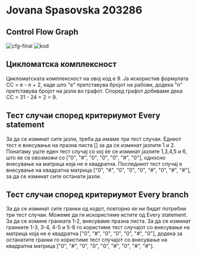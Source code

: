 # Jovana Spasovska 203286

## Control Flow Graph
![cfg-final](https://user-images.githubusercontent.com/100207058/171943237-7596f52b-771c-4dc7-9373-aa5c055e716b.png)
![kod](https://user-images.githubusercontent.com/100207058/171943328-1ab5579e-a702-485b-84f8-79f26a2b1429.png)

## Цикломатска комплексност

Цикломатската комплексност на овој код е 9. Ја искористив формулата CC = e - n + 2, каде што "e" претставува бројот на рабови, додека "n" претставува бројот на јазли во графот. Според графот добиваме дека CC = 31 - 24 + 2 = 9.

## Тест случаи според критериумот Every statement

За да се изминат сите јазли, треба да имаме три тест случаи. Едниот тест е внесување на празна листа [] за да се изминат јазлите 1 и 2. Понатаму уште еден тест случај со кој ќе се изминат јазлите 1,3,4,5 и 6, што ќе се овозможи со ["0", "#", "0", "0", "0", "#", "0"], односно внесување на матрица која не е квадратна. Последниот тест случај е внесување на квадратна матрица ["0", "#", "0", "0", "0", "#", "0", "#", "#"], за да се изминат сите останати јазли.

## Тест случаи според критериумот Every branch

За да се изминат сите гранки од кодот, повторно ќе ни бидат потребни три тест случаи. Можеме да ги искористиме истите од Every statement. За да се измине гранката 1-2, внесуваме празна листа. За да се изминат гранките 1-3, 3-4, 4-5 и 5-6 го користиме тест случајот со внесување на матрица која не е квадратна ["0", "#", "0", "0", "0", "#", "0"], додека за останатите гранки го користиме тест случајот со внесување на квадратна матрица ["0", "#", "0", "0", "0", "#", "0", "#", "#"].
